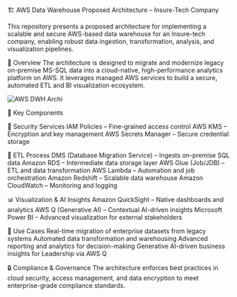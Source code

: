 🏗️ AWS Data Warehouse Proposed Architecture – Insure-Tech Company

This repository presents a proposed architecture for implementing a scalable and secure AWS-based data warehouse for an Insure-tech company, enabling robust data ingestion, transformation, analysis, and visualization pipelines.

🚀 Overview
The architecture is designed to migrate and modernize legacy on-premise MS-SQL data into a cloud-native, high-performance analytics platform on AWS. It leverages managed AWS services to build a secure, automated ETL and BI visualization ecosystem.

![AWS DWH Archi](https://github.com/user-attachments/assets/18cff88b-1bf2-47e6-995b-a6872c3dd928)

🧩 Key Components

🔐 Security Services
IAM Policies – Fine-grained access control
AWS KMS – Encryption and key management
AWS Secrets Manager – Secure credential storage

🔄 ETL Process
DMS (Database Migration Service) – Ingests on-premise SQL data
Amazon RDS – Intermediate data storage layer
AWS Glue (Job/JDB) – ETL and data transformation
AWS Lambda – Automation and job orchestration
Amazon Redshift – Scalable data warehouse
Amazon CloudWatch – Monitoring and logging

📊 Visualization & AI Insights
Amazon QuickSight – Native dashboards and analytics
AWS Q (Generative AI) – Contextual AI-driven insights
Microsoft Power BI – Advanced visualization for external stakeholders

🎯 Use Cases
Real-time migration of enterprise datasets from legacy systems
Automated data transformation and warehousing
Advanced reporting and analytics for decision-making
Generative AI-driven business insights for Leadership via AWS Q

🔒 Compliance & Governance
The architecture enforces best practices in cloud security, access management, and data encryption to meet enterprise-grade compliance standards.

